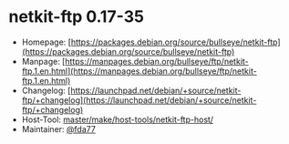 # netkit-ftp 0.17-35
 - Homepage: [https://packages.debian.org/source/bullseye/netkit-ftp](https://packages.debian.org/source/bullseye/netkit-ftp)
 - Manpage: [https://manpages.debian.org/bullseye/ftp/netkit-ftp.1.en.html](https://manpages.debian.org/bullseye/ftp/netkit-ftp.1.en.html)
 - Changelog: [https://launchpad.net/debian/+source/netkit-ftp/+changelog](https://launchpad.net/debian/+source/netkit-ftp/+changelog)
 - Host-Tool: [master/make/host-tools/netkit-ftp-host/](https://github.com/Freetz-NG/freetz-ng/tree/master/make/host-tools/netkit-ftp-host/)
 - Maintainer: [@fda77](https://github.com/fda77)

